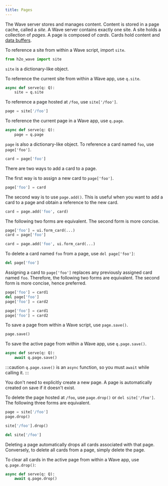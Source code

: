 ```yaml
---
title: Pages
---
```


The Wave server stores and manages content. Content is stored in a page cache, called a *site*. A Wave server contains exactly one site. A site holds a collection of *pages*. A page is composed of *cards*. Cards hold content and [data buffers](buffers.md).

To reference a site from within a Wave script, import `site`.

```py 
from h2o_wave import site
```

`site` is a dictionary-like object. 

To reference the current site from within a Wave app, use `q.site`.

```py
async def serve(q: Q):
    site = q.site
```

To reference a page hosted at `/foo`, use `site['/foo']`.

```py
page = site['/foo']
```

To reference the current page in a Wave app, use `q.page`.

```py
async def serve(q: Q):
    page = q.page
```

`page` is also a dictionary-like object. To reference a card named `foo`, use `page['foo']`.

```py
card = page['foo']
```
There are two ways to add a card to a page.

The first way is to assign a new card to `page['foo']`.

```py
page['foo'] = card
```

The second way is to use `page.add()`. This is useful when you want to add a card to a page and obtain a reference to the new card.

```py
card = page.add('foo', card)
```

The following two forms are equivalent. The second form is more concise.

```py
page['foo'] = ui.form_card(...)
card = page['foo']
```

```py 
card = page.add('foo', ui.form_card(...)
```

To delete a card named `foo` from a page, use `del page['foo']`:
```py 
del page['foo']
```

Assigning a card to `page['foo']` replaces any previously assigned card named `foo`. Therefore, the following two forms are equivalent. The second form is more concise, hence preferred.

```py
page['foo'] = card1
del page['foo']
page['foo'] = card2
```

```py
page['foo'] = card1
page['foo'] = card2
```

To save a page from within a Wave script, use `page.save()`.

```py
page.save()
```

To save the active page from within a Wave app, use `q.page.save()`. 

```py
async def serve(q: Q):
    await q.page.save()
```

:::caution
`q.page.save()` is an `async` function, so you must `await` while calling it.
:::

You don't need to explicitly create a new page. A page is automatically created on save if it doesn't exist.

To delete the page hosted at `/foo`, use `page.drop()` or `del site['/foo']`. The following three forms are equivalent.

```py
page = site['/foo']
page.drop()
```

```py
site['/foo'].drop()
```

```py
del site['/foo'] 
```

Deleting a page automatically drops all cards associated with that page. Conversely, to delete all cards from a page, simply delete the page.

To clear all cards in the active page from within a Wave app, use `q.page.drop()`:

```py
async def serve(q: Q):
    await q.page.drop()
```

